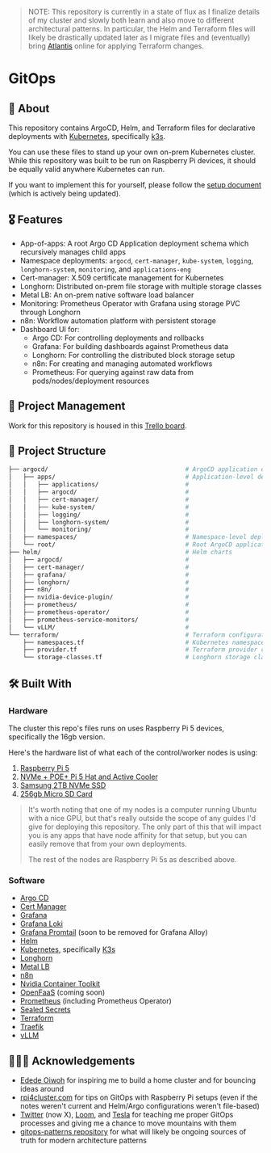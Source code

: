 > NOTE: This repository is currently in a state of flux as I finalize details of my cluster and slowly both learn and also move to different architectural patterns. In particular, the Helm and Terraform files will likely be drastically updated later as I migrate files and (eventually) bring [Atlantis](https://www.runatlantis.io) online for applying Terraform changes.

# GitOps

## 🔎 About

This repository contains ArgoCD, Helm, and Terraform files for declarative deployments with [Kubernetes](https://kubernetes.io/), specifically [k3s](https://k3s.io/).

You can use these files to stand up your own on-prem Kubernetes cluster. While this repository was built to be run on Raspberry Pi devices, it should be equally valid anywhere Kubernetes can run.

If you want to implement this for yourself, please follow the [setup document](./docs/SETUP.md) (which is actively being updated).

## 🎖️ Features

- App-of-apps: A root Argo CD Application deployment schema which recursively manages child apps
- Namespace deployments: `argocd`, `cert-manager`, `kube-system`, `logging`, `longhorn-system`, `monitoring`, and `applications-eng`
- Cert-manager: X.509 certificate management for Kubernetes
- Longhorn: Distributed on-prem file storage with multiple storage classes
- Metal LB: An on-prem native software load balancer
- Monitoring: Prometheus Operator with Grafana using storage PVC through Longhorn
- n8n: Workflow automation platform with persistent storage
- Dashboard UI for:
    - Argo CD: For controlling deployments and rollbacks
    - Grafana: For building dashboards against Prometheus data
    - Longhorn: For controlling the distributed block storage setup
    - n8n: For creating and managing automated workflows
    - Prometheus: For querying against raw data from pods/nodes/deployment resources

## 🧱 Project Management

Work for this repository is housed in this [Trello board](https://trello.com/b/HOJMq7WP/gitops).

## 📁 Project Structure

```bash
├── argocd/                                      # ArgoCD application definitions
│   ├── apps/                                    # Application-level deployments
│   │   ├── applications/                        #
│   │   ├── argocd/                              #
│   │   ├── cert-manager/                        #
│   │   ├── kube-system/                         #
│   │   ├── logging/                             #
│   │   ├── longhorn-system/                     #
│   │   └── monitoring/                          #
│   ├── namespaces/                              # Namespace-level deployments
│   └── root/                                    # Root ArgoCD application deployment
├── helm/                                        # Helm charts
│   ├── argocd/                                  #
│   ├── cert-manager/                            #
│   ├── grafana/                                 #
│   ├── longhorn/                                #
│   ├── n8n/                                     #
│   ├── nvidia-device-plugin/                    #
│   ├── prometheus/                              #
│   ├── prometheus-operator/                     #
│   ├── prometheus-service-monitors/             #
│   └── vLLM/                                    #
└── terraform/                                   # Terraform configurations
    ├── namespaces.tf                            # Kubernetes namespace definitions
    ├── provider.tf                              # Terraform provider configuration
    └── storage-classes.tf                       # Longhorn storage class definitions
```

## 🛠️ Built With

### Hardware

The cluster this repo's files runs on uses Raspberry Pi 5 devices, specifically the 16gb version.

Here's the hardware list of what each of the control/worker nodes is using:
1. [Raspberry Pi 5](https://www.amazon.com/dp/B0DSPYPKRG)
2. [NVMe + POE+ Pi 5 Hat and Active Cooler](https://www.amazon.com/dp/B0D8JC3MXQ)
3. [Samsung 2TB NVMe SSD](https://www.amazon.com/dp/B0DHLCRF91)
4. [256gb Micro SD Card](https://www.amazon.com/dp/B08TJZDJ4D)

> It's worth noting that one of my nodes is a computer running Ubuntu with a nice GPU, but that's really outside the scope of any guides I'd give for deploying this repository. The only part of this that will impact you is any apps that have node affinity for that setup, but you can easily remove that from your own deployments.
>
> The rest of the nodes are Raspberry Pi 5s as described above.

### Software

- [Argo CD](https://argo-cd.readthedocs.io/en/stable/)
- [Cert Manager](https://cert-manager.io/)
- [Grafana](https://grafana.com/)
- [Grafana Loki](https://grafana.com/docs/loki/latest/)
- [Grafana Promtail](https://grafana.com/docs/loki/latest/send-data/promtail/) (soon to be removed for Grafana Alloy)
- [Helm](https://helm.sh/docs/)
- [Kubernetes](https://kubernetes.io/), specifically [K3s](https://k3s.io/)
- [Longhorn](https://longhorn.io/)
- [Metal LB](https://metallb.io/)
- [n8n](https://n8n.io/)
- [Nvidia Container Toolkit](https://docs.nvidia.com/datacenter/cloud-native/container-toolkit/latest/index.html)
- [OpenFaaS](https://www.openfaas.com/) (coming soon)
- [Prometheus](https://prometheus.io/) (including Prometheus Operator)
- [Sealed Secrets](https://github.com/bitnami-labs/sealed-secrets)
- [Terraform](https://developer.hashicorp.com/terraform)
- [Traefik](https://traefik.io/traefik)
- [vLLM](https://docs.vllm.ai/en/latest/index.html)

## 🙇🏻‍♂️ Acknowledgements

- [Edede Oiwoh](https://github.com/ededejr) for inspiring me to build a home cluster and for bouncing ideas around
- [rpi4cluster.com](https://rpi4cluster.com/) for tips on GitOps with Raspberry Pi setups (even if the notes weren't current and Helm/Argo configurations weren't file-based)
- [Twitter](https://x.com) (now X), [Loom](https://www.loom.com/), and [Tesla](https://www.tesla.com/) for teaching me proper GitOps processes and giving me a chance to move mountains with them
- [gitops-patterns repository](https://github.com/cloudogu/gitops-patterns) for what will likely be ongoing sources of truth for modern architecture patterns